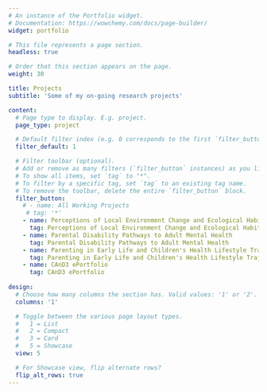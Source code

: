 ```yaml
---
# An instance of the Portfolio widget.
# Documentation: https://wowchemy.com/docs/page-builder/
widget: portfolio

# This file represents a page section.
headless: true

# Order that this section appears on the page.
weight: 30

title: Projects
subtitle: 'Some of my on-going research projects'

content:
  # Page type to display. E.g. project.
  page_type: project

  # Default filter index (e.g. 0 corresponds to the first `filter_button` instance below).
  filter_default: 1

  # Filter toolbar (optional).
  # Add or remove as many filters (`filter_button` instances) as you like.
  # To show all items, set `tag` to "*".
  # To filter by a specific tag, set `tag` to an existing tag name.
  # To remove the toolbar, delete the entire `filter_button` block.
  filter_button:
    # - name: All Working Projects
     # tag: '*'
    - name: Perceptions of Local Environment Change and Ecological Habitus
      tag: Perceptions of Local Environment Change and Ecological Habitus
    - name: Parental Disability Pathways to Adult Mental Health
      tag: Parental Disability Pathways to Adult Mental Health
    - name: Parenting in Early Life and Children's Health Lifestyle Trajectories
      tag: Parenting in Early Life and Children's Health Lifestyle Trajectories
    - name: CAnD3 ePortfolio
      tag: CAnD3 ePortfolio
    
design:
  # Choose how many columns the section has. Valid values: '1' or '2'.
  columns: '1'

  # Toggle between the various page layout types.
  #   1 = List
  #   2 = Compact
  #   3 = Card
  #   5 = Showcase
  view: 5

  # For Showcase view, flip alternate rows?
  flip_alt_rows: true
---
```

